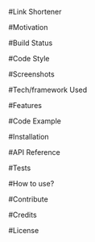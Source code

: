 #Link Shortener


#Motivation

#Build Status

#Code Style

#Screenshots

#Tech/framework Used

#Features

#Code Example

#Installation

#API Reference

#Tests

#How to use?

#Contribute

#Credits

#License